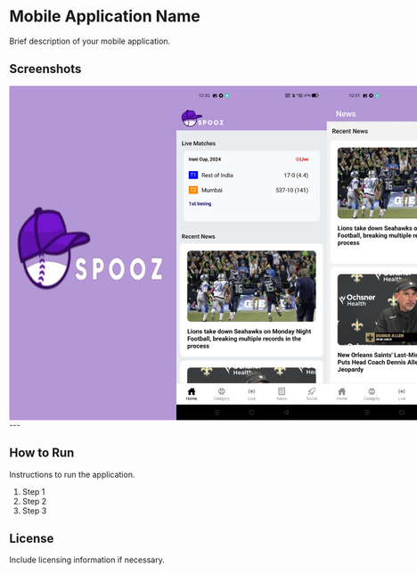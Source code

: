 # Mobile Application Name

Brief description of your mobile application.

## Screenshots

<div style="display: flex; flex-direction: row;">
<img src="./images/I6.jpg" alt="Settings Screen" width="300" height="600 style="margin-right: 120px;">
<img src="./images/I1.jpg" alt="Home Screen" width="300" height="600 style="margin-right: 20px;">
<img src="./images/I2.jpg" alt="Profile Screen" width="300" height="600 style="margin-right: 20px;">
<img src="./images/I3.jpg" alt="Settings Screen" width="300" height="600 style="margin-right: 20px;">
<img src="./images/I4.jpg" alt="Home Screen" width="300" height="600 style="margin-right: 20px;">
<img src="./images/I5.jpg" alt="Profile Screen" width="300" height="600 style="margin-right: 20px;">
</div>
---

## How to Run

Instructions to run the application.

1. Step 1
2. Step 2
3. Step 3

## License

Include licensing information if necessary.
